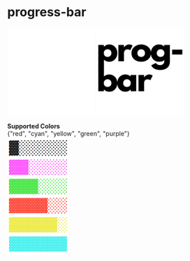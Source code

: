 # progress-bar

<p float=left>
  <img src="prog-bar-dark.png" alt="logo" width="200" />
  <img src="prog-bar-light.png" alt="logo" width="200" />
</p>

**Supported Colors**<br>
{"red", "cyan", "yellow", "green", "purple"}<br>
![colors](prog-bar-colors.png)<br/>
